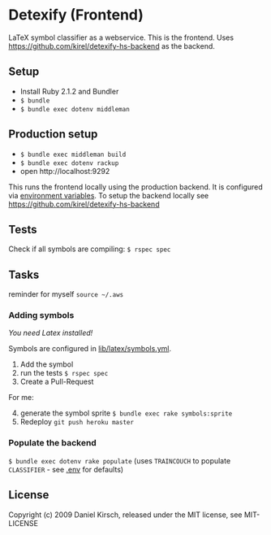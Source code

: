 # Detexify (Frontend)

LaTeX symbol classifier as a webservice. This is the frontend. Uses https://github.com/kirel/detexify-hs-backend as the backend.

## Setup

- Install Ruby 2.1.2 and Bundler
- `$ bundle`
- `$ bundle exec dotenv middleman`

## Production setup

- `$ bundle exec middleman build`
- `$ bundle exec dotenv rackup`
- open http://localhost:9292

This runs the frontend locally using the production backend. It is configured via [environment variables](.env). To setup the backend locally see https://github.com/kirel/detexify-hs-backend

## Tests

Check if all symbols are compiling: `$ rspec spec`

## Tasks

reminder for myself `source ~/.aws`

### Adding symbols

_You need Latex installed!_

Symbols are configured in [lib/latex/symbols.yml](lib/latex/symbols.yml).

1. Add the symbol
2. run the tests `$ rspec spec`
3. Create a Pull-Request

For me:

4. generate the symbol sprite `$ bundle exec rake symbols:sprite`
6. Redeploy `git push heroku master`

### Populate the backend

`$ bundle exec dotenv rake populate` (uses `TRAINCOUCH` to populate `CLASSIFIER` - see [.env](.env) for defaults)

## License

Copyright (c) 2009 Daniel Kirsch, released under the MIT license, see MIT-LICENSE
